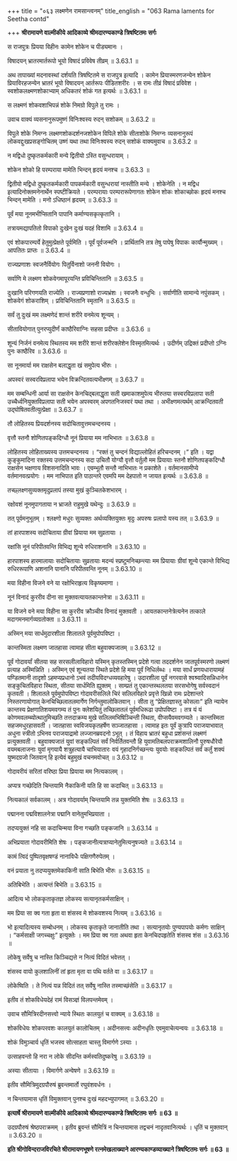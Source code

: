 +++
title = "०६३ लक्ष्मणेन रामसान्त्वनम्"
title_english = "063 Rama laments for Seetha contd"

+++
**श्रीरामायणे वाल्मीकीये आदिकाव्ये श्रीमदारण्यकाण्डे त्रिषष्टितमः सर्गः**

स राजपुत्रः प्रियया विहीनः कामेन शोकेन च पीड्यमानः ।

विषादयन् भ्रातरमार्तरूपो भूयो विषादं प्रविवेष तीव्रम् ॥ 3.63.1 ॥

अथ तापाख्यां मदनावस्थां दर्शयति त्रिषष्टितमे स राजपुत्र इत्यादि । कामेन प्रियास्मरणजन्येन शोकेन प्रियाविरहजन्येन भ्रातरं भूयो विषादयन् आर्तरूपः पीडितशरीरः । स रामः तीव्रं विषादं प्रविवेश । स्वशोकलक्ष्मणशोकाभ्याम् अधिकतरं शोकं गत इत्यर्थः ॥ 3.63.1 ॥

स लक्ष्मणं शोकवशाभिपन्नं शोके निमग्रो विपुले तु रामः ।

उवाच वाक्यं व्यसनानुरूपमुष्णं विनिःश्वस्य रुदन् सशोकम् ॥ 3.63.2 ॥

विपुले शोके निमग्नः लक्ष्मणशोकदर्शनजशोकेन विपिले शोके सीताशोके निमग्नः व्यसनानुरूपं लोकवद्दुःखप्रसङ्गोचितम् उष्णं यथा तथा विनिःश्वस्य रुदन् सशोकं वाक्यमुवाच ॥ 3.63.2 ॥

न मद्विधो दुष्कृतकर्मकारी मन्ये द्वितीयो ऽस्ति वसुन्धरायाम् ।

शोकेन शोको हि परम्पराया मामेति भिन्दन् हृदयं मनश्च ॥ 3.63.3 ॥

द्वितीयो मद्विधो दुष्कृतकर्मकारी पापकर्मकारी वसुन्धरायां नास्तीति मन्ये । शोकेनेति । न मद्विध इत्यादिनोक्तमनेनार्थेन स्पष्टीक्रियते । परम्परायाः परम्परारूपेणागतः शोकेन शोकः शोकाच्छोकः हृदयं मनश्च भिन्दन् मामेति । मनो ऽधिष्ठानं हृदयम् ॥ 3.63.3 ॥

पूर्वं मया नूनमभीप्सितानि पापानि कर्माण्यसकृत्कृतानि ।

तत्रायमद्यापतितो विपाको दुःखेन दुःखं यदहं विशामि ॥ 3.63.4 ॥

एवं शोकपारम्पर्ये हेतुमुत्प्रेक्षते पूर्वमिति । पूर्वं पूर्वजन्मनि । प्रार्थितानि तत्र तेषु पापेषु विपाकः कार्यौन्मुख्यम् । आपतितः प्राप्तः ॥ 3.63.4 ॥

राज्यप्रणाशः स्वजनैर्वियोगः पितुर्विनाशो जननी वियोगः ।

सर्वाणि मे लक्ष्मण शोकवेगमापूरयन्ति प्रविचिन्तितानि ॥ 3.63.5 ॥

दुःखानि परिगणयति राज्येति । राज्यप्रणाशो राज्यभ्रंशः । स्वजनैः वन्धुभिः । सर्वाणीति सामान्ये नपुंसकम् । शोकवेगं शोकराशिम् । प्रविचिन्तितानि स्मृतानि ॥ 3.63.5 ॥

सर्वं तु दुःखं मम लक्ष्मणेदं शान्तं शरीरे वनमेत्य शून्यम् ।

सीतावियोगात् पुनरप्युदीर्णं काष्ठैरिवाग्निः सहसा प्रदीप्तः ॥ 3.63.6 ॥

शून्यं निर्जनं वनमेत्य स्थितस्य मम शरीरे शान्तं शरीरक्लेशेन विस्मृतमित्यर्थः । उदीर्णम् उद्रिक्तं प्रदीप्तो ऽग्निः पुनः काष्ठैरिव ॥ 3.63.6 ॥

सा नूनमार्या मम राक्षसेन बलाद्धृता खं समुपेत्य भीरुः ।

अपस्वरं सस्वरविप्रलापा भयेन विक्रन्दितवत्यभीक्ष्णम् ॥ 3.63.7 ॥

मम सम्बन्धिनी आर्या सा राक्षसेन केनचिद्बलाद्धृता सती खमाकाशमुपेत्य भीरुतया सस्वरविप्रलापा सती उच्चैर्ध्वनियुक्तविप्रलापा सती भयेन अपस्वरम् अपगतनिजस्वरं यथा तथा । अभीक्ष्णमत्यर्थम् आक्रन्दितवती उद्घोषितवतीत्युत्प्रेक्षा ॥ 3.63.7 ॥

तौ लोहितस्य प्रियदर्शनस्य सदोचितावुत्तमचन्दनस्य ।

वृत्तौ स्तनौ शोणितपङ्कदिग्धौ नूनं प्रियाया मम नाभिभातः ॥ 3.63.8 ॥

लोहितस्य लोहिताख्यस्य उत्तमचन्दनस्य । “रक्तं तु चन्दनं विद्याल्लोहितं हरिचन्दनम् ।” इति । यद्वा कुङ्कुमादिना रक्तस्य उत्तमचन्दनस्य सदा उचितौ योग्यौ वृत्तौ वर्तुलौ मम प्रियायाः स्तनौ शोणितपङ्कदिग्धौ राक्षसेन भक्षणाय विशसनादिति भावः । एवम्भूतौ सन्तौ नाभिभातः न प्रकाशेते । वर्तमानसामीप्ये वर्तमानवत्प्रयोगः । मम नाभिपात इति पाठान्तरे एवमपि मम देहपातो न जायत इत्यर्थः ॥ 3.63.8 ॥

तच्छ्लक्ष्णसुव्यक्तमृदुप्रलापं तस्या मुखं कुञ्चितकेशभारम् ।

रक्षोवशं नूनमुपागताया न भ्राजते राहुमुखे यथेन्दुः ॥ 3.63.9 ॥

तत् पूर्वमनुभूतम् । श्लक्ष्णो मधुरः सुव्यक्तः अर्थव्यक्तियुक्तः मृदुः अपरुषः प्रलापो यस्य तत् ॥ 3.63.9 ॥

तां हारपाशस्य सदोचिताया ग्रीवां प्रियाया मम सुव्रतायाः ।

रक्षांसि नूनं परिपीतवन्ति विभिद्य शून्ये रुधिराशनानि ॥ 3.63.10 ॥

हारपाशस्य हारमालायाः सदोचितायाः सुव्रतायाः मदन्यं स्प्रष्टुमनिच्छन्त्याः मम प्रियायाः ग्रीवां शून्ये एकान्ते विभिद्य रुधिररूपाणि अशनानि पानानि परिपीतवन्ति नूनम् ॥ 3.63.10 ॥

मया विहीना विजने वने या रक्षोभिराहृत्य विकृष्यमाणा ।

नूनं विनादं कुररीव दीना सा मुक्तवत्यायतकान्तनेत्रा ॥ 3.63.11 ॥

या विजने वने मया विहीना सा कुररीव क्रौञ्चीव विनादं मुक्तवती । आयतकान्तनेत्रेत्यनेन तत्काले मदागमनमार्गव्यग्रतोक्ता ॥ 3.63.11 ॥

अस्मिन् मया सार्धमुदारशीला शिलातले पूर्वमुपोपविष्टा ।

कान्तस्मिता लक्ष्मण जातहासा त्वामाह सीता बहुवाक्यजातम् ॥ 3.63.12 ॥

पूर्वं गोदावर्यां सीतया सह सरसलीलाविहारो यस्मिन् कृतस्तस्मिन् प्रदेशे गत्वा तददर्शनेन जातपूर्वस्मरणो लक्ष्मणं प्रत्याह अस्मिन्निति । अस्मिन् एवं शून्यतया स्थिते प्रदेशे हि मया पूर्वं निधिर्लब्धः । मया सार्धं प्रणयधारायामहं पण्डितमानी तादृशो ऽहमप्यप्रधानो ऽभवं तदीयविदग्धव्यवहारेषु । उदारशीला पूर्वं नगरवासे श्वश्र्वादिसन्निधानेन सङ्कुचितविहारा स्थिता, सीतया सार्धमिति ह्युक्तम् । साम्प्रतं तु एकान्तस्थलतया सरसभोगेषु सर्वस्वदानं कृतवती । शिलातले पूर्वमुपोपविष्टा गोदावरीसलिले चिरं सलिलविहारे प्रवृत्ते खिन्नो रामः प्रदेशान्तरे निस्तरणायोगात् केनचिच्छिलातलमार्गेण निर्गन्तुमालोकितवान् । सीता तु “प्रेक्षितज्ञास्तु कोसलाः” इति न्यायेन कान्तस्य प्रेक्षणातिशयमवगम्य तं पुनः क्लेशयितुं तच्छिलातलं पूर्वमधिरूढा उपोपविष्टा । तत्र यं यं कोणमवलम्ब्योत्थातुमिच्छति तत्तदाक्रम्य मुखे सलिलमभिषिञ्चिन्ती स्थिता, वीप्सयैवमवगम्यते । कान्तस्मिता सहजमधुरहासवती । जातहासा स्वविजयकृतहर्षेण सञ्जातहासा । त्वामाह इतः पूर्वं कुत्रापि पराजयाभावात् अधुना स्त्रीतो ऽभिनव पराजयाद्रामो लज्जानम्रवदनो ऽभूत् । तं विहाय भ्रातरं बहुधा प्रशंसन्तं लक्ष्मणं प्रत्युक्तवती । बहुवाक्यजातं युवां सङ्कल्पितं सर्वं निर्वर्तितवन्तौ हि युवामतिबलपराक्रमशालिनौ पुरुषधौरेयौ वयमबलाजनाः युवां मृगयायै शत्रुहत्यायै चाभियातारः वयं गृहादनिर्गच्छन्त्यः युवयोः सङ्कल्पितं सर्वं कर्तुं शक्यं युष्मदग्रजो जितवान् हि इत्येवं बहुमुखं वचनमवोचत् ॥ 3.63.12 ॥

गोदावरीयं सरितां वरिष्ठा प्रिया प्रियाया मम नित्यकालम् ।

अप्यत्र गच्छेदिति चिन्तयामि नैकाकिनी यति हि सा कदाचित् ॥ 3.63.13 ॥

नित्यकालं सर्वकालम् । अत्र गोदावर्याम् चिन्तयामि तन्न युक्तमिति शेषः ॥ 3.63.13 ॥

पद्मानना पद्मविशालनेत्रा पद्मानि वानेतुमभिप्रयाता ।

तदप्ययुक्तं नहि सा कदाचिन्मया विना गच्छति पङ्कजानि ॥ 3.63.14 ॥

अभिप्रयाता गोदावरीमिति शेषः । पङ्कजानीत्यत्राप्यानेतुमित्यनुषज्यते ॥ 3.63.14 ॥

कामं त्विदं पुष्पितवृक्षषण्डं नानाविधैः पक्षिगणैरुपेतम् ।

वनं प्रयाता नु तदप्ययुक्तमेकाकिनी साति बिभेति भीरुः ॥ 3.63.15 ॥

अतिबिभेति । अत्यन्तं बिभेति ॥ 3.63.15 ॥

आदित्य भो लोककृताकृतज्ञ लोकस्य सत्यानृतकर्मसाक्षिन् ।

मम प्रिया सा क्व गता हृता वा शंसस्व मे शोकवशस्य नित्यम् ॥ 3.63.16 ॥

भो इत्यादित्यस्य सम्बोधनम् । लोकस्य कृताकृते जानातीति तथा । सत्यानृतयोः पुण्यपापयोः कर्मणः साक्षिन् । “कर्मसाक्षी जगच्चक्षुः” इत्युक्तेः । मम प्रिया क्व गता अथवा हृता केनचिदपहृतेति शंसस्व शंस ॥ 3.63.16 ॥

लोकेषु सर्वेषु च नास्ति किञ्चिद्यत्ते न नित्यं विदितं भवेत्तत् ।

शंसस्व वायो कुलशालिनीं तां हृता मृता वा पथि वर्तते वा ॥ 3.63.17 ॥

लोकेष्विति । ते नित्यं यन्न विदितं तत् सर्वेषु नास्ति तस्माच्छंसेति ॥ 3.63.17 ॥

इतीव तं शोकविधेयदेहं रामं विसञ्ज्ञं विलपन्तमेवम् ।

उवाच सौमित्रिरदीनसत्त्वो न्याये स्थितः कालयुतं च वाक्यम् ॥ 3.63.18 ॥

शोकविधेयः शोकपरवशः कालयुतं कालोचितम् । अदीनसत्त्वः अदीनधृतिः एवमुवाचेत्यन्वयः ॥ 3.63.18 ॥

शोकं विमुञ्चार्य धृतिं भजस्व सोत्साहता चास्तु विमार्गणे ऽस्याः ।

उत्साहवन्तो हि नरा न लोके सीदन्ति कर्मस्वतिदुष्करेषु ॥ 3.63.19 ॥

अस्याः सीतायाः । विमार्गणे अन्वेषणे ॥ 3.63.19 ॥

इतीव सौमित्रिमुदग्रपौरुषं ब्रुवन्तमार्तो रघुवंशवर्धनः ।

न चिन्तयामास धृतिं विमुक्तवान् पुनश्च दुःखं महदभ्युपागमत् ॥ 3.63.20 ॥

**इत्यार्षे श्रीरामायणे वाल्मीकीये आदिकाव्ये श्रीमदारण्यकाण्डे त्रिषष्टितमः सर्गः ॥ 63 ॥**

उदग्रपौरुषं श्रेष्ठपराक्रमम् । इतीव ब्रुवन्तं सौमित्रिं न चिन्तयामास तद्वचनं नादृतवानित्यर्थः । धृतिं च मुक्तवान् ॥ 3.63.20 ॥

**इति श्रीगोविन्दराजविरचिते श्रीरामायणभूषणे रत्नमेखलाख्याने आरण्यकाण्डव्याख्याने त्रिषष्टितमः सर्गः ॥ 63 ॥**
